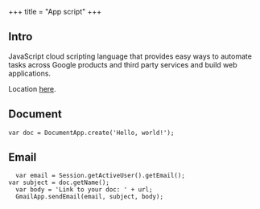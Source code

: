 +++
title = "App script"
+++

## Intro
JavaScript cloud scripting language that provides easy ways to automate tasks across Google products and third party services and build web applications.

Location [here](script.google.com).

## Document
```
var doc = DocumentApp.create('Hello, world!');
```

## Email
```
  var email = Session.getActiveUser().getEmail();
var subject = doc.getName();
  var body = 'Link to your doc: ' + url;
  GmailApp.sendEmail(email, subject, body);
```